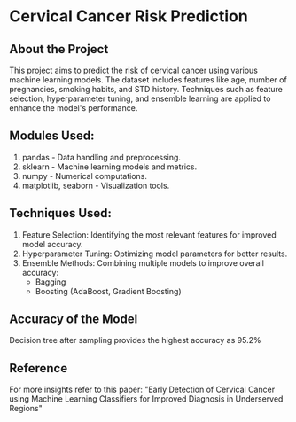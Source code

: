 # Cervical Cancer Risk Prediction
## About the Project
This project aims to predict the risk of cervical cancer using various machine learning models. The dataset includes features like age, number of pregnancies, smoking habits, and STD history. Techniques such as feature selection, hyperparameter tuning, and ensemble learning are applied to enhance the model's performance.

## Modules Used:
  1. pandas - Data handling and preprocessing.
  2. sklearn - Machine learning models and metrics.
  3. numpy - Numerical computations.
  4. matplotlib, seaborn - Visualization tools.
     
## Techniques Used:
  1. Feature Selection: Identifying the most relevant features for improved model accuracy.
  2. Hyperparameter Tuning: Optimizing model parameters for better results.
  3. Ensemble Methods: Combining multiple models to improve overall accuracy:
     - Bagging
     - Boosting (AdaBoost, Gradient Boosting)

## Accuracy of the Model
  Decision tree after sampling provides the highest accuracy as 95.2%

## Reference
For more insights refer to this paper: "Early Detection of Cervical Cancer using Machine Learning Classifiers for Improved Diagnosis in Underserved Regions"
